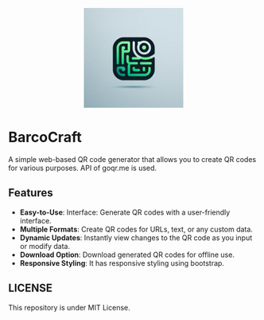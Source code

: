 <p align="center">
  <img src="logoQr.jpg" width="200px" height="200px">
</p>

# BarcoCraft
A simple web-based QR code generator that allows you to create QR codes for various purposes. API of goqr.me is used.
## Features
- **Easy-to-Use**: Interface: Generate QR codes with a user-friendly interface.
- **Multiple Formats**: Create QR codes for URLs, text, or any custom data.
- **Dynamic Updates**: Instantly view changes to the QR code as you input or modify data.
- **Download Option**: Download generated QR codes for offline use.
- **Responsive Styling**: It has responsive styling using bootstrap. 

## LICENSE
This repository is under MIT License.
